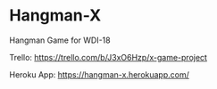 # Hangman-X
Hangman Game for WDI-18

Trello:
https://trello.com/b/J3xO6Hzp/x-game-project

Heroku App:
https://hangman-x.herokuapp.com/

